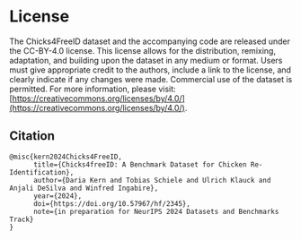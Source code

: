 # License
The Chicks4FreeID dataset and the accompanying code are released under the CC-BY-4.0 license. 
This license allows for the distribution, remixing, adaptation, and building upon the dataset in any medium or format. 
Users must give appropriate credit to the authors, include a link to the license, and clearly indicate if any changes were made. 
Commercial use of the dataset is permitted. 
For more information, please visit: [https://creativecommons.org/licenses/by/4.0/](https://creativecommons.org/licenses/by/4.0/).

## Citation
```
@misc{kern2024Chicks4FreeID,
      title={Chicks4freeID: A Benchmark Dataset for Chicken Re-Identification}, 
      author={Daria Kern and Tobias Schiele and Ulrich Klauck and Anjali DeSilva and Winfred Ingabire},
      year={2024},
      doi={https://doi.org/10.57967/hf/2345},
      note={in preparation for NeurIPS 2024 Datasets and Benchmarks Track}
}
```
